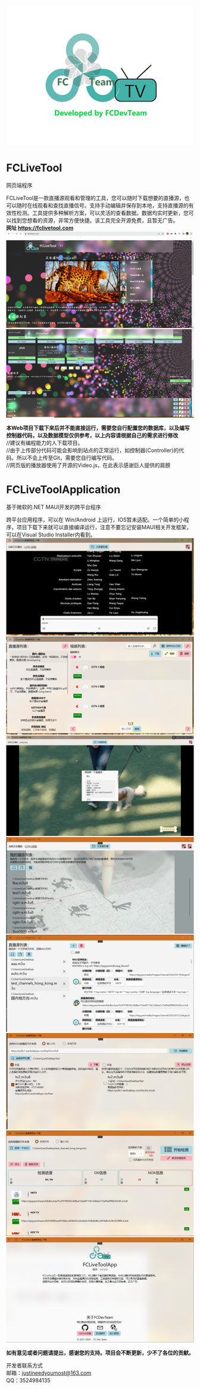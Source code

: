 ![FCLiveToolLogo](FCLiveToolApplication/Resources/Images/fclive_big_logo.png)  
  
# FCLiveTool  
网页端程序
  
FCLiveTool是一款直播源观看和管理的工具，您可以随时下载想要的直播源，也可以随时在线观看和查找直播信号。支持手动编辑并保存到本地，支持直播源的有效性检测。工具提供多种解析方案，可以灵活的查看数据。数据均实时更新，您可以找到您想看的资源，非常方便快捷。该工具完全开源免费，且暂无广告。  
**网址  https://fclivetool.com**  
![FCLiveToolSS1](GitMPIMG/IMG4.png)  
![FCLiveToolSS2](GitMPIMG/IMG5.png)  
  
**本Web项目下载下来后并不能直接运行，需要您自行配置您的数据库，以及编写控制器代码，以及数据模型仅供参考，以上内容请根据自己的需求进行修改**  
//建议有编程能力的人下载项目。  
//由于上传部分代码可能会影响到站点的正常运行，如控制器(Controller)的代码。所以不会上传至Git，需要您自行编写代码。  
//网页版的播放器使用了开源的Video.js，在此表示感谢巨人提供的肩膀  
  
# FCLiveToolApplication  
基于微软的.NET MAUI开发的跨平台程序  
  
跨平台应用程序，可以在 Win/Android 上运行，IOS暂未适配。一个简单的小程序，项目下载下来就可以直接编译运行，注意不要忘记安装MAUI相关开发框架，可以在Visual Studio Installer内看到。  
![FCLiveToolAPPSS1](GitMPIMG/IMG1.png)  
![FCLiveToolAPPSS2](GitMPIMG/IMG2.png)  
![FCLiveToolAPPSS3](GitMPIMG/IMG3.png)  
![FCLiveToolAPPSS1](GitMPIMG/IMG6.png)  
![FCLiveToolAPPSS2](GitMPIMG/IMG7.png)  
![FCLiveToolAPPSS1](GitMPIMG/IMG9.png)  
![FCLiveToolAPPSS1](GitMPIMG/IMG11.png)  
![FCLiveToolAPPSS1](GitMPIMG/IMG8.png)  
  
**如有意见或者问题请提出，感谢您的支持。项目会不断更新，少不了各位的贡献。**
  
开发者联系方式  
邮箱：justineedyoumost@163.com  
QQ：3524984135

